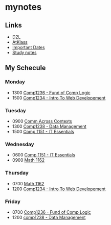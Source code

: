 # mynotes
## Links
- [D2L](https://learn.georgebrown.ca)
- [AtKlass](https://app.atklass.com)
- [Important Dates](https://www.georgebrown.ca/current-students/important-dates?term=27246&category=131)
- [Study notes](https://spoiled72.github.io/mynotes/comp1238.md)
## My Schecule
### Monday
- 1300 [Comp1236 - Fund of Comp Logic](https://learn.georgebrown.ca/d2l/le/content/337951/Home)
- 1500 [Comp1234 - Intro To Web Developement](https://learn.georgebrown.ca/d2l/le/content/342901/Home)
### Tuesday
- 0900 [Comm Across Contexts](https://learn.georgebrown.ca/d2l/home/325160)
- 1300 [Comp1238 - Data Management](https://learn.georgebrown.ca/d2l/le/content/334969/Home)
- 1500 [Comp 1151 - IT Essentials](https://learn.georgebrown.ca/d2l/le/content/335101/Home)
### Wednesday
- 0600 [Comp 1151 - IT Essentials](https://learn.georgebrown.ca/d2l/le/content/335101/Home)
- 0900 [Math 1162](https://learn.georgebrown.ca/d2l/le/content/331954/Home)
### Thursday
- 0700 [Math 1162](https://learn.georgebrown.ca/d2l/le/content/331954/Home)
- 1200 [Comp1234 - Intro To Web Developement](https://learn.georgebrown.ca/d2l/le/content/342901/Home)
### Friday
- 0700 [Comp1236 - Fund of Comp Logic](https://learn.georgebrown.ca/d2l/le/content/337951/Home)
- 1200 [comp1238 - Data Management](https://learn.georgebrown.ca/d2l/le/content/334969/Home)
